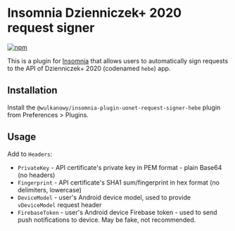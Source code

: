 # Insomnia Dzienniczek+ 2020 request signer

[![npm](https://img.shields.io/npm/v/@wulkanowy/insomnia-plugin-uonet-request-signer-hebe.svg?style=flat-square)](https://www.npmjs.com/package/@wulkanowy/insomnia-plugin-uonet-request-signer-hebe)

This is a plugin for [Insomnia](https://insomnia.rest) that allows users to automatically sign requests to the API of Dzienniczek+ 2020 (codenamed `hebe`) app.

## Installation

Install the `@wulkanowy/insomnia-plugin-uonet-request-signer-hebe` plugin from Preferences > Plugins.

## Usage

Add to `Headers`:
- `PrivateKey` - API certificate's private key in PEM format - plain Base64 (no headers)
- `Fingerprint` - API certificate's SHA1 sum/fingerprint in hex format (no delimiters, lowercase)
- `DeviceModel` - user's Android device model, used to provide `vDeviceModel` request header
- `FirebaseToken` - user's Android device Firebase token - used to send push notifications to device. May be fake, not recommended.
